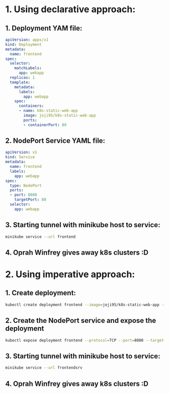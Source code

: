 # 1. Using declarative approach:
## 1. Deployment YAM file:
```YAML
apiVersion: apps/v1
kind: Deployment
metadata:
  name: frontend
spec:
  selector:
    matchLabels:
      app: webapp
  replicas: 1
  template:
    metadata:
      labels:
        app: webapp
    spec:
      containers:
      - name: k8s-static-web-app
        image: joji95/k8s-static-web-app
        ports:
        - containerPort: 80
```
## 2. NodePort Service YAML file:
```YAML
apiVersion: v1
kind: Service
metadata:
  name: frontend
  labels:
    app: webapp
spec:
  type: NodePort 
  ports:
  - port: 8080
    targetPort: 80
  selector:
    app: webapp
```
## 3. Starting tunnel with minikube host to service:
```bash
minikube service --url frontend
```
## 4. Oprah Winfrey gives away k8s clusters :D

# 2. Using imperative approach:
## 1. Create deployment:
```bash
kubectl create deployment frontend --image=joji95/k8s-static-web-app --port=80
```
## 2. Create the NodePort service and expose the deployment
```bash
kubectl expose deployment frontend --protocol=TCP --port=8080 --target-port=80 --name=frontendsrv --type=NodePort
```
## 3. Starting tunnel with minikube host to service:
```bash
minikube service --url frontendsrv
```
## 4. Oprah Winfrey gives away k8s clusters :D